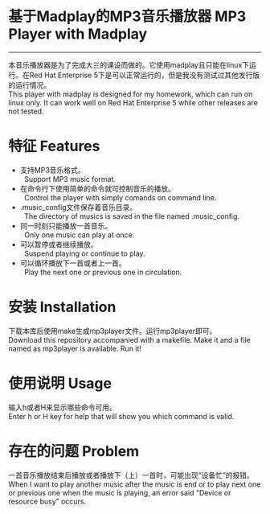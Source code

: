 # 基于Madplay的MP3音乐播放器 MP3 Player with Madplay
---
本音乐播放器是为了完成大三的课设而做的。它使用madplay且只能在linux下运行。在Red Hat Enterprise 5下是可以正常运行的，但是我没有测试过其他发行版的运行情况。<br>
This player with madplay is designed for my homework, which can run on linux only. It can work well on Red Hat Enterprise 5 while other releases are not tested.
# 特征 Features
- 支持MP3音乐格式。<br>
  Support MP3 music format.
- 在命令行下使用简单的命令就可控制音乐的播放。<br>
  Control the player with simply comands on command line.
- .music_config文件保存着音乐目录。<br>
  The directory of musics is saved in the file named .music_config.
- 同一时刻只能播放一首音乐。<br>
  Only one music can play at once.
- 可以暂停或者继续播放。<br>
  Suspend playing or continue to play.
- 可以循环播放下一首或者上一首。<br>
  Play the next one or previous one in circulation.
# 安装 Installation
下载本库后使用make生成mp3player文件。运行mp3player即可。<br>
Download this repository accompanied with a makefile. Make it and a file named as mp3player is available. Run it!
# 使用说明 Usage
输入h或者H来显示哪些命令可用。<br>
Enter h or H key for help that will show you which command is valid.
# 存在的问题 Problem
一首音乐播放结束后播放或者播放下（上）一首时，可能出现“设备忙”的报错。<br>
 When I want to play another music after the music is end or to play next one or previous one when the music is playing, an error said "Device or resource busy" occurs.
 
